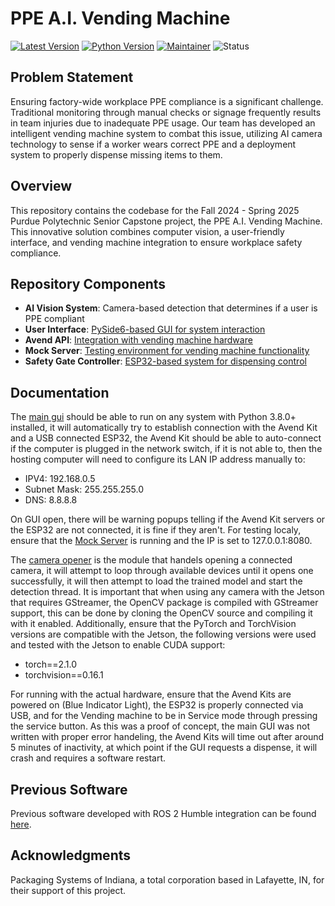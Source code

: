 # PPE A.I. Vending Machine

[![Latest Version](https://img.shields.io/badge/Log-v0.12.1-blue.svg)](CHANGELOG.md)
[![Python Version](https://img.shields.io/badge/Python-3.8.0+-blue.svg?logo=python&logoColor=white)](https://www.python.org/downloads/release/python-31011/)
[![Maintainer](https://img.shields.io/badge/Maintainer-Max%20Chen-blue.svg)](https://github.com/ckyb63)
![Status](https://img.shields.io/badge/Status-Finished-darkgray.svg)

## Problem Statement

Ensuring factory-wide workplace PPE compliance is a significant challenge. Traditional monitoring through manual checks or signage frequently results in team injuries due to inadequate PPE usage. Our team has developed an intelligent vending machine system to combat this issue, utilizing AI camera technology to sense if a worker wears correct PPE and a deployment system to properly dispense missing items to them.

## Overview

This repository contains the codebase for the Fall 2024 - Spring 2025 Purdue Polytechnic Senior Capstone project, the PPE A.I. Vending Machine. This innovative solution combines computer vision, a user-friendly interface, and vending machine integration to ensure workplace safety compliance.

## Repository Components

- **AI Vision System**: Camera-based detection that determines if a user is PPE compliant
- **User Interface**: [PySide6-based GUI for system interaction](/vending_gui/main_gui.py)
- **Avend API**: [Integration with vending machine hardware](/avend_api_client/README.md)
- **Mock Server**: [Testing environment for vending machine functionality](/avend_mock_server/README.md)
- **Safety Gate Controller**: [ESP32-based system for dispensing control](/ESP32_Bluetooth_Comms/)

## Documentation

The [main gui](/vending_gui/main_gui.py) should be able to run on any system with Python 3.8.0+ installed, it will automatically try to establish connection with the Avend Kit and a USB connected ESP32, the Avend Kit should be able to auto-connect if the computer is plugged in the network switch, if it is not able to, then the hosting computer will need to configure its LAN IP address manually to:

- IPV4: 192.168.0.5
- Subnet Mask: 255.255.255.0
- DNS: 8.8.8.8

On GUI open, there will be warning popups telling if the Avend Kit servers or the ESP32 are not connected, it is fine if they aren't. For testing localy, ensure that the [Mock Server](/avend_mock_server/Avend_Server_Mock.py) is running and the IP is set to 127.0.0.1:8080.

The [camera opener](/vending_gui/camera_opener.py) is the module that handels opening a connected camera, it will attempt to loop through available devices until it opens one successfully, it will then attempt to load the trained model and start the detection thread. It is important that when using any camera with the Jetson that requires GStreamer, the OpenCV package is compiled with GStreamer support, this can be done by cloning the OpenCV source and compiling it with it enabled. Additionally, ensure that the PyTorch and TorchVision versions are compatible with the Jetson, the following versions were used and tested with the Jetson to enable CUDA support:

- torch==2.1.0
- torchvision==0.16.1

For running with the actual hardware, ensure that the Avend Kits are powered on (Blue Indicator Light), the ESP32 is properly connected via USB, and for the Vending machine to be in Service mode through pressing the service button. As this was a proof of concept, the main GUI was not written with proper error handeling, the Avend Kits will time out after around 5 minutes of inactivity, at which point if the GUI requests a dispense, it will crash and requires a software restart.

## Previous Software

Previous software developed with ROS 2 Humble integration can be found [here](https://github.com/ckyb63/ppe_gui_package).

## Acknowledgments

Packaging Systems of Indiana, a total corporation based in Lafayette, IN, for their support of this project.
